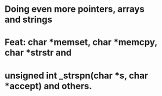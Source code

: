 # Doing even more pointers, arrays and strings
# Feat: char *memset, char *memcpy, char *strstr and
# unsigned int _strspn(char *s, char *accept) and others.
